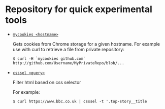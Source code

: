 # Repository for quick experimental tools

- [``mycookies <hostname>``](blob/master/mycookies)

  Gets cookies from Chrome storage for a given hostname. For example use with curl to retrieve a file from private repository:
  
  ```
  $ curl -H `mycookies github.com` http://github.com/Username/MyPrivateRepo/blob/...
  ```

- [``csssel <query>``](blob/master/cssselect.py)

  Filter html based on css selector

  For example:

  ```
  $ curl https://www.bbc.co.uk | csssel -t '.top-story__title
  ```
